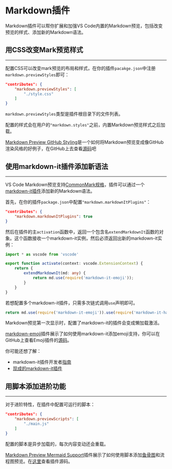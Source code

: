 # Markdown插件

Markdown插件可以帮你扩展和加强VS Code内置的Markdown预览，包括改变预览的样式、添加新的Markdown语法。

## 用CSS改变Mark预览样式
---
配置CSS可以改变mark预览的布局和样式，在你的插件`pacakge.json`中注册`markdown.previewStyles`即可：

```json
"contributes": {
    "markdown.previewStyles": [
        "./style.css"
    ]
}
```
`markdown.previewStyles`类型是插件根目录下的文件列表。

配置的样式会在用户的`"markdown.styles"`之前，内置Markdown预览样式之后加载。

[Markdown Preview GitHub Styling](https://marketplace.visualstudio.com/items?itemName=bierner.markdown-preview-github-styles)是一个如何将Markdown预览变成像GitHub渲染风格的好例子，在GitHub上去查看[源码](https://github.com/mjbvz/vscode-github-markdown-preview-style)吧

## 使用markdown-it插件添加新语法
---
VS Code Markdown预览支持[CommonMark规格](https://spec.commonmark.org/)，插件可以通过一个[markdown-it插件](https://github.com/markdown-it/markdown-it#syntax-extensions)添加新的Markdown语法。

首先，在你的插件`package.json`中配置`"markdown.markdownItPlugins"`：
```json
"contributes": {
    "markdown.markdownItPlugins": true
}
```
然后在插件的主`activation`函数中，返回一个包含名`extendMarkdownIt`函数的对象。这个函数接收一个markdown-it实例，然后必须返回出新的markdown-it实例：
```typescript
import * as vscode from 'vscode'

export function activate(context: vscode.ExtensionContext) {
    return {
        extendMarkdownIt(md: any) {
            return md.use(require('markdown-it-emoji'));
        }
    }
}
```
若想配置多个markdown-it插件，只需多次链式调用`use`声明即可。
```typescript
return md.use(require('markdown-it-emoji')).use(require('markdown-it-hashtag'));
```
Markdown预览第一次显示时，配置了markdown-it的插件会变成懒加载激活。

[markdown-emoji]()插件展示了如何使用markdown-it添加emoji支持，你可以在GitHub上查看Emoji插件的[源码](https://github.com/mjbvz/vscode-markdown-emoji)。

你可能还想了解：
- markdown-it插件开发者[指南](https://github.com/markdown-it/markdown-it/blob/master/docs/development.md)
- [现成的markdown-it插件](https://www.npmjs.com/browse/keyword/markdown-it-plugin)

## 用脚本添加进阶功能
---
对于进阶特性，在插件中配置可运行的脚本：
```json
"contributes": {
    "markdown.previewScripts": [
        "./main.js"
    ]
}
```
配置的脚本是异步加载的，每次内容变动还会重载。

[Markdown Preview Mermaid Support](https://marketplace.visualstudio.com/items?itemName=bierner.markdown-mermaid)插件展示了如何使用脚本添加[鱼骨图](https://knsv.github.io/mermaid/index.html)和流程图预览。在[这里](https://github.com/mjbvz/vscode-markdown-mermaid)查看插件源码。


